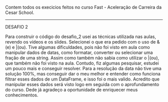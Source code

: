 Contem todos os execicios feitos no curso Fast - Aceleração de Carreira da Cesar School.
*************************************************************************
DESAFIO 2

Para construir o código do desafio_2 usei as técnicas utilizada nas aulas, revendo os vídeos e os slides. Selecionei o que era pedido com o uso de &(e) e |(ou).
Tive algumas dificuldades, pois não foi visto em aula como manipular dados de datas, como formatar, converter ou selecionar uma fração de uma string. Assim como também não sabia como utilizar o |(ou), que também não foi visto na aula.
 Contudo, fiz algumas pesquisar, estudei um pouco mais e conseguir resolver. 
Para a resolução da data não tive uma solução 100%, mas conseguir dar o meu melhor e entender como funciona filtrar esses dados de um DataFrame, e isso foi o mais valido. Acredito que manipular esses dados será visto logo em seguida com o aprofundamento do curso.
Dede já agradeço a oportunidade de enriquecer meus conhecimentos.

